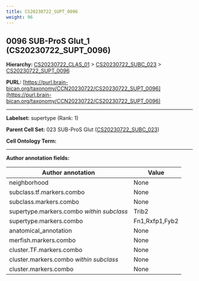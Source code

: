 ```yaml
---
title: CS20230722_SUPT_0096
weight: 96
---
```

## 0096 SUB-ProS Glut_1 (CS20230722_SUPT_0096)
<b>Hierarchy: </b>
[CS20230722_CLAS_01](../CS20230722_CLAS_01) >
[CS20230722_SUBC_023](../CS20230722_SUBC_023) >
[CS20230722_SUPT_0096](../CS20230722_SUPT_0096)

**PURL:** [https://purl.brain-bican.org/taxonomy/CCN20230722/CS20230722_SUPT_0096](https://purl.brain-bican.org/taxonomy/CCN20230722/CS20230722_SUPT_0096)

---


**Labelset:** supertype (Rank: 1)

**Parent Cell Set:** 023 SUB-ProS Glut ([CS20230722_SUBC_023](../CS20230722_SUBC_023))



**Cell Ontology Term:** 

[MARKER GENES.]: #


---

[TRANSFERRED ANNOTATIONS.]: #


[AUTHOR ANNOTATION FIELDS.]: #


**Author annotation fields:**

| Author annotation | Value |
|-------------------|-------|
|neighborhood|None|
|subclass.tf.markers.combo|None|
|subclass.markers.combo|None|
|supertype.markers.combo _within subclass_|Trib2|
|supertype.markers.combo|Fn1,Rxfp1,Fyb2|
|anatomical_annotation|None|
|merfish.markers.combo|None|
|cluster.TF.markers.combo|None|
|cluster.markers.combo _within subclass_|None|
|cluster.markers.combo|None|

